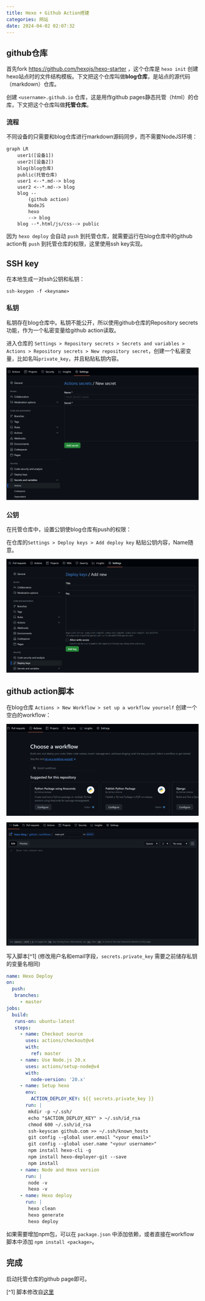 ```yaml
---
title: Hexo + Github Action搭建
categories: 网站
date: 2024-04-02 02:07:32
---
```


## github仓库

首先fork <https://github.com/hexojs/hexo-starter> ，这个仓库是 `hexo init` 创建hexo站点时的文件结构模板。下文把这个仓库叫做**blog仓库**，是站点的源代码（markdown）仓库。

创建 `<username>.github.io` 仓库，这是用作github pages静态托管（html）的仓库，下文把这个仓库叫做**托管仓库**。

### 流程

不同设备的只需要和blog仓库进行markdown源码同步，而不需要NodeJS环境：

```mermaid
graph LR
    user1([设备1])
    user2([设备2])
    blog(blog仓库)
    public(托管仓库)
    user1 <--*.md--> blog
    user2 <--*.md--> blog
    blog --
        (github action)
        NodeJS
        hexo
        --> blog
    blog --*.html/js/css--> public
```

因为 `hexo deploy` 会自动 `push` 到托管仓库，就需要运行在blog仓库中的github action有 `push` 到托管仓库的权限，这里使用ssh key实现。

## SSH key

在本地生成一对ssh公钥和私钥：

```shell
ssh-keygen -f <keyname>
```

### 私钥

私钥存在blog仓库中。私钥不能公开，所以使用github仓库的Repository secrets功能，作为一个私密变量给github action读取。

进入仓库的 `Settings > Repository secrets > Secrets and variables > Actions > Repository secrets > New repository secret`，创建一个私密变量，比如名叫`private_key`，并且粘贴私钥内容。

![alt text](../img/post/hexo-with-githubaction.png)

### 公钥

在托管仓库中，设置公钥使blog仓库有push的权限：

在仓库的`Settings > Deploy keys > Add deploy key` 粘贴公钥内容，Name随意。

![alt text](../img/post/hexo-with-githubaction-1.png)

## github action脚本

在blog仓库 `Actions > New Workflow > set up a workflow yourself` 创建一个空白的workflow：

![alt text](../img/post/hexo-with-githubaction-2.png)

![alt text](../img/post/hexo-with-githubaction-3.png)

写入脚本[^1] (修改用户名和email字段，`secrets.private_key` 需要之前储存私钥的变量名相同)

```yaml
name: Hexo Deploy
on:
  push:
   branches:
     - master
jobs:
  build:
   runs-on: ubuntu-latest
   steps:
     - name: Checkout source
       uses: actions/checkout@v4
       with:
         ref: master
     - name: Use Node.js 20.x
       uses: actions/setup-node@v4
       with:
         node-version: '20.x'
     - name: Setup hexo
       env:
         ACTION_DEPLOY_KEY: ${{ secrets.private_key }}
       run: |
        mkdir -p ~/.ssh/
        echo "$ACTION_DEPLOY_KEY" > ~/.ssh/id_rsa
        chmod 600 ~/.ssh/id_rsa
        ssh-keyscan github.com >> ~/.ssh/known_hosts
        git config --global user.email "<your email>"
        git config --global user.name "<your username>"
        npm install hexo-cli -g
        npm install hexo-deployer-git --save
        npm install
     - name: Node and Hexo version
       run: |
        node -v
        hexo -v
     - name: Hexo deploy
       run: |
        hexo clean
        hexo generate
        hexo deploy
```

如果需要增加npm包，可以在 `package.json` 中添加依赖，或者直接在workflow脚本中添加 `npm install <package>`。

## 完成

启动托管仓库的github page即可。

[^1] 脚本修改自[这里](https://makefile.so/2021/11/28/use-github-actions-to-deploy-hexo-blog/)